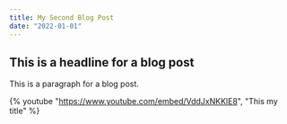 ```yaml
---
title: My Second Blog Post
date: "2022-01-01"
---
```


## This is a headline for a blog post

This is a paragraph for a blog post.

{% youtube "https://www.youtube.com/embed/VddJxNKKlE8", "This my title" %}
